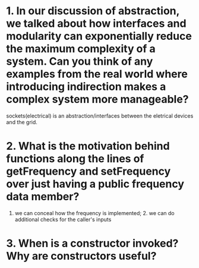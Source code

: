 # 1. In our discussion of abstraction, we talked about how interfaces and modularity can exponentially reduce the maximum complexity of a system. Can you think of any examples from the real world where introducing indirection makes a complex system more manageable?

sockets(electrical) is an abstraction/interfaces between the eletrical devices and the grid.

# 2. What is the motivation behind functions along the lines of getFrequency and setFrequency over just having a public frequency data member?

1. we can conceal how the frequency is implemented; 2. we can do additional checks for the caller's inputs

# 3. When is a constructor invoked? Why are constructors useful?

